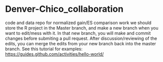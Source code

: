 # Denver-Chico_collaboration
code and data repo for normalized gain/ES comparison work
we should store the R project in the Master branch, and make a new branch when you want to edit/mess with it. In that new branch, you will make and commit changes before submiting a pull request. After discussion/reviewing of the edits, you can merge the edits from your new branch back into the master branch. See this tutorial for examples: https://guides.github.com/activities/hello-world/ 
